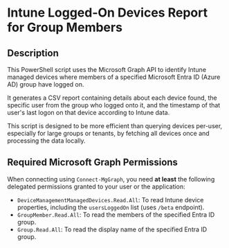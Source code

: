 # Intune Logged-On Devices Report for Group Members

## Description

This PowerShell script uses the Microsoft Graph API to identify Intune managed devices where members of a specified Microsoft Entra ID (Azure AD) group have logged on. 

It generates a CSV report containing details about each device found, the specific user from the group who logged onto it, and the timestamp of that user's last logon on that device according to Intune data.

This script is designed to be more efficient than querying devices per-user, especially for large groups or tenants, by fetching all devices once and processing the data locally.


## Required Microsoft Graph Permissions

When connecting using `Connect-MgGraph`, you need **at least** the following delegated permissions granted to your user or the application:

* `DeviceManagementManagedDevices.Read.All`: To read Intune device properties, including the `usersLoggedOn` list (uses `/beta` endpoint).
* `GroupMember.Read.All`: To read the members of the specified Entra ID group.
* `Group.Read.All`: To read the display name of the specified Entra ID group.
